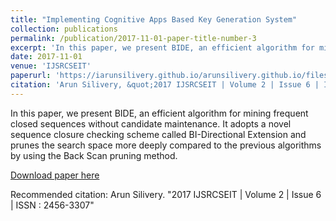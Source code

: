 ```yaml
---
title: "Implementing Cognitive Apps Based Key Generation System"
collection: publications
permalink: /publication/2017-11-01-paper-title-number-3  
excerpt: 'In this paper, we present BIDE, an efficient algorithm for mining frequent closed sequences without candidate maintenance. It adopts a novel sequence closure checking scheme called BI-Directional Extension and prunes the search space more deeply compared to the previous algorithms by using the Back Scan pruning method.'
date: 2017-11-01
venue: 'IJSRCSEIT'
paperurl: 'https://iarunsilivery.github.io/arunsilivery.github.io/files/Paper-2.pdf'
citation: 'Arun Silivery, &quot;2017 IJSRCSEIT | Volume 2 | Issue 6 | ISSN : 2456-3307 &quot; <i></i>'
---
```

In this paper, we present BIDE, an efficient algorithm for mining frequent closed sequences without candidate maintenance. It adopts a novel sequence closure checking scheme called BI-Directional Extension and prunes the search space more deeply compared to the previous algorithms by using the Back Scan pruning method.

[Download paper here](https://iarunsilivery.github.io/arunsilivery.github.io/files/Paper-2.pdf)

Recommended citation: Arun Silivery. "2017 IJSRCSEIT | Volume 2 | Issue 6 | ISSN : 2456-3307" <i></i> 
